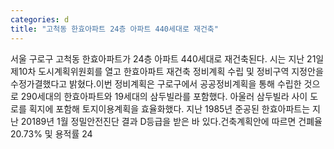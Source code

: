 ```yaml
---
categories: d
title: "고척동 한효아파트 24층 아파트 440세대로 재건축"
---
```

서울 구로구 고척동 한효아파트가 24층 아파트 440세대로 재건축된다. 시는 지난 21일 제10차 도시계획위원회를 열고 한효아파트 재건축 정비계획 수립 및 정비구역 지정안을 수정가결했다고 밝혔다.이번 정비계획은 구로구에서 공공정비계획을 통해 수립한 것으로 290세대의 한효아파트와 19세대의 삼두빌라를 포함했다. 아울러 삼두빌라 사이 도로를 획지에 포함해 토지이용계획을 효율화했다. 지난 1985년 준공된 한효아파트는 지난 20189년 1월 정밀안전진단 결과 D등급을 받은 바 있다.건축계획안에 따르면 건폐율 20.73% 및 용적률 24